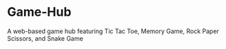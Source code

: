 # Game-Hub
A web-based game hub featuring Tic Tac Toe, Memory Game, Rock Paper Scissors, and Snake Game
